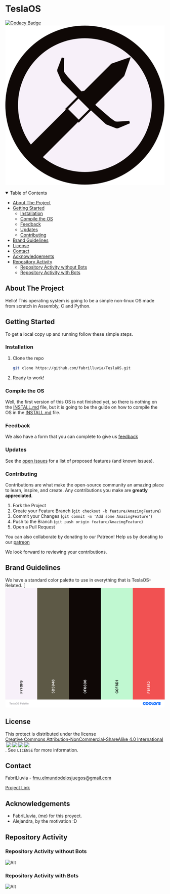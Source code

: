 # TeslaOS
[![Codacy Badge](https://app.codacy.com/project/badge/Grade/309a95661bef4dc6b7ed9d1a0a4a06e2)](https://app.codacy.com/gh/FabriLluvia/TeslaOS/dashboard?utm_source=gh&utm_medium=referral&utm_content=&utm_campaign=Badge_grade)
![TeslaOS Logo](https://github.com/FabriLluvia/TeslaOS/blob/main/TeslaOS%20Logo.png)

<details open="open">
  <summary>Table of Contents</summary>
  <ul>
    <li><a href="#about-the-project">About The Project</a></li>
    <li>
      <a href="#getting-started">Getting Started</a>
      <ul>
        <li><a href="#installation">Installation</a></li>
        <li><a href="#compile-the-os">Compile the OS</a></li>
        <li><a href="#feedback">Feedback</a></li>
        <li><a href="#updates">Updates</a></li>
        <li><a href="#contributing">Contributing</a></li>
      </ul>
    </li>
    <li><a href="#brand-guidelines">Brand Guidelines</a></li>
    <li><a href="#license">License</a></li>
    <li><a href="#contact">Contact</a></li>
    <li><a href="#acknowledgements">Acknowledgements</a></li>
    <li>
      <a href="#repository-activity">Repository Activity</a>
      <ul>
        <li><a href="#repository-activity-without-bots">Repository Activity without Bots</a></li>
        <li><a href="#repository-activity-with-bots">Repository Activity with Bots</a></li>
      </ul>
    </li>
  </ul>
</details>


## About The Project

Hello!
This operating system is going to be a simple non-linux OS made from scratch in Assembly, C and Python.

<!-- GETTING STARTED -->
## Getting Started

To get a local copy up and running follow these simple steps.

### Installation

1. Clone the repo
   ```sh
   git clone https://github.com/fabrilluvia/TeslaOS.git

   ```
2. Ready to work!

### Compile the OS

Well, the first version of this OS is not finished yet, so there is nothing on the [INSTALL.md](docs/INSTALL.md) file, but it is going to be the guide on how to compile the OS in the [INSTALL.md](docs/INSTALL.md) file.

### Feedback

We also have a form that you can complete to give us [feedback](https://forms.gle/VRVUJ2GePC5YFnwR6)



<!-- Updates -->
### Updates

See the [open issues](https://github.com/fabrilluvia/TeslaOS/-/issues) for a list of proposed features (and known issues).


<!-- CONTRIBUTING -->
### Contributing

Contributions are what make the open-source community an amazing place to learn, inspire, and create. Any contributions you make are **greatly appreciated**.

1. Fork the Project
2. Create your Feature Branch (`git checkout -b feature/AmazingFeature`)
3. Commit your Changes (`git commit -m 'Add some AmazingFeature'`)
4. Push to the Branch (`git push origin feature/AmazingFeature`)
5. Open a Pull Request

You can also collaborate by donating to our Patreon! 
Help us by donating to our [patreon](https://patreon.com/user?u=56529246&utm_medium=clipboard_copy&utm_source=copyLink&utm_campaign=creatorshare_creator&utm_content=join_link)



We look forward to reviewing your contributions.


## Brand Guidelines
We have a standard color palette to use in everything that is TeslaOS-Related.
[![Colors Palette](https://github.com/FabriLluvia/TeslaOS/blob/main/TeslaOS%20Palette.png)

<!-- LICENSE -->
## License
This protect is distributed under the license <a href="https://creativecommons.org/licenses/by-nc-sa/4.0/?ref=chooser-v1" target="_blank" rel="license noopener noreferrer" style="display:inline-block;">Creative Commons Attribution-NonCommercial-ShareAlike 4.0 International<img style="height:22px!important;margin-left:3px;vertical-align:text-bottom;" src="https://mirrors.creativecommons.org/presskit/icons/cc.svg?ref=chooser-v1"><img style="height:22px!important;margin-left:3px;vertical-align:text-bottom;" src="https://mirrors.creativecommons.org/presskit/icons/by.svg?ref=chooser-v1"><img style="height:22px!important;margin-left:3px;vertical-align:text-bottom;" src="https://mirrors.creativecommons.org/presskit/icons/nc.svg?ref=chooser-v1"><img style="height:22px!important;margin-left:3px;vertical-align:text-bottom;" src="https://mirrors.creativecommons.org/presskit/icons/sa.svg?ref=chooser-v1"></a>. See `LICENSE` for more information.
<!-- CONTACT -->
## Contact

FabriLluvia - fmu.elmundodelosjuegos@gmail.com

[Project Link](https://github.com/fabrilluvia/TeslaOS)

## Acknowledgements

* FabriLluvia, (me) for this proyect.
* Alejandra, by the motivation :D

## Repository Activity

### Repository Activity without Bots
![Alt](https://repobeats.axiom.co/api/embed/cfde70b7b27c4777ede9fce8324095d59c3f0aa3.svg "Repobeats analytics image")

### Repository Activity with Bots
![Alt](https://repobeats.axiom.co/api/embed/c37bd031065506d3894ace83bb2ce63c752e64a4.svg "Repobeats analytics image")
